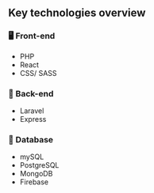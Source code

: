 ## Key technologies overview

### 🖥️ Front-end 
- PHP
- React
- CSS/ SASS

### 🔗 Back-end
- Laravel
- Express

### 💾 Database 
- mySQL
- PostgreSQL
- MongoDB
- Firebase
